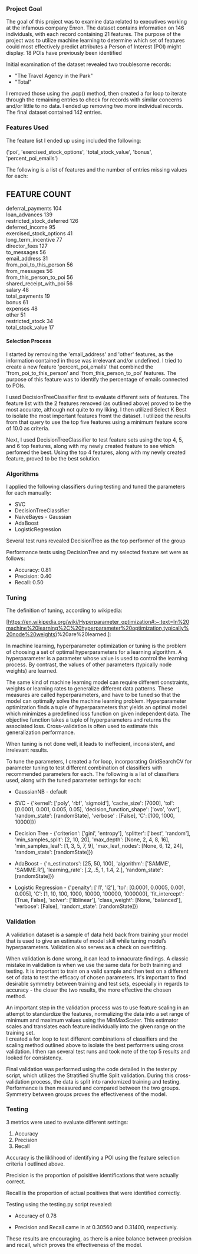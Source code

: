### Project Goal

The goal of this project was to examine data related to executives working at the infamous company Enron.  The dataset contains information on 146 individuals, with each record containing 21 features.  The purpose of the project was to utilize machine learning to determine which set of features could most effectively predict attributes a Person of Interest (POI) might display. 18 POIs have previously been identified

Initial examination of the dataset revealed two troublesome records:

* "The Travel Agency in the Park"
* "Total"

I removed those using the .pop() method, then created a for loop to iterate through the remaining entries to check for records with similar concerns and/or little to no data.  I ended up removing two more individual records.  The final dataset contained 142 entries. 

### Features Used

The feature list I ended up using included the following:

('poi', 'exercised_stock_options', 'total_stock_value', 'bonus', 'percent_poi_emails')

The following is a list of features and the number of entries missing values for each:


FEATURE                   COUNT
-------------------------------
deferral_payments         104  
loan_advances             139  
restricted_stock_deferred 126  
deferred_income           95   
exercised_stock_options   41   
long_term_incentive       77   
director_fees             127  
to_messages               56   
email_address             31   
from_poi_to_this_person   56   
from_messages             56   
from_this_person_to_poi   56   
shared_receipt_with_poi   56   
salary                    48   
total_payments            19   
bonus                     61   
expenses                  48   
other                     51   
restricted_stock          34   
total_stock_value         17   


#### Selection Process

I started by removing the 'email_address' and 'other' features, as the information contained in those was irrelevant and/or undefined.  I tried to create a new feature 'percent_poi_emails' that combined the 'from_poi_to_this_person' and 'from_this_person_to_poi' features.  The purpose of this feature was to identify the percentage of emails connected to POIs.

I used DecisionTreeClassifier first to evaluate different sets of features.  The feature list with the 2 features removed (as outlined above) proved to be the most accurate, although not quite to my liking.  I then utilized Select K Best to isolate the most important features fromt the dataset.  I utilized the results from that query to use the top five features using a minimum feature score of 10.0 as criteria.  

Next, I used DecisionTreeClassifier to test feature sets using the top 4, 5, and 6 top features, along with my newly created feature to see which perfomed the best.  Using the top 4 features, along with my newly created feature, proved to be the best solution.

### Algorithms

I applied the following classifiers during testing and tuned the parameters for each manually:

* SVC
* DecisionTreeClassifier
* NaiveBayes - Gaussian
* AdaBoost
* LogisticRegression

Several test runs revealed DecisionTree as the top performer of the group

Performance tests using DecisionTree and my selected feature set were as follows:

* Accuracy: 0.81
* Precision:  0.40
* Recall: 0.50



### Tuning

The definition of tuning, according to wikipedia:

[https://en.wikipedia.org/wiki/Hyperparameter_optimization#:~:text=In%20machine%20learning%2C%20hyperparameter%20optimization,typically%20node%20weights)%20are%20learned.]:

In machine learning, hyperparameter optimization or tuning is the problem of choosing a set of optimal hyperparameters for a learning algorithm. A hyperparameter is a parameter whose value is used to control the learning process. By contrast, the values of other parameters (typically node weights) are learned.

The same kind of machine learning model can require different constraints, weights or learning rates to generalize different data patterns. These measures are called hyperparameters, and have to be tuned so that the model can optimally solve the machine learning problem. Hyperparameter optimization finds a tuple of hyperparameters that yields an optimal model which minimizes a predefined loss function on given independent data. The objective function
takes a tuple of hyperparameters and returns the associated loss.  Cross-validation is often used to estimate this generalization performance.


When tuning is not done well, it leads to ineffecient, inconsistent, and irrelevant results.  

To tune the parameters, I created a for loop, incorporating GridSearchCV for parameter tuning to test different combination of classifiers with recommended parameters for each.  The following is a list of classifiers used, along with the tuned parameter settings for each:

* GaussianNB - default


* SVC - {'kernel': ['poly', 'rbf', 'sigmoid'],
                             'cache_size': [7000],
                             'tol': [0.0001, 0.001, 0.005, 0.05],
                             'decision_function_shape': ['ovo', 'ovr'],
                             'random_state': [randomState],
                             'verbose' : [False],
                             'C': [100, 1000, 10000]})
                             
* Decision Tree - {'criterion': ['gini', 'entropy'], 
                    'splitter': ['best', 'random'],                         
                    'min_samples_split': [2, 10, 20],
                    'max_depth': [None, 2, 4, 8, 16],
                    'min_samples_leaf': [1, 3, 5, 7, 9],
                    'max_leaf_nodes': [None, 6, 12, 24],
                    'random_state': [randomState]})
                    
* AdaBoost - {'n_estimators': [25, 50, 100],
              'algorithm': ['SAMME', 'SAMME.R'],
              'learning_rate': [.2, .5, 1, 1.4, 2.],
              'random_state': [randomState]})
              

* Logistic Regression - {'penalty': ['l1', 'l2'],
                          'tol': [0.0001, 0.0005, 0.001, 0.005],
                          'C': [1, 10, 100, 1000, 10000, 100000, 1000000],
                          'fit_intercept': [True, False],
                          'solver': ['liblinear'],
                          'class_weight': [None, 'balanced'],
                          'verbose': [False],
                          'random_state': [randomState]})
                            
 

### Validation

A validation dataset is a sample of data held back from training your model that is used to give an estimate of model skill while tuning model’s hyperparameters.  Validation also serves as a check on overfitting. 

When validation is done wrong, it can lead to innacurate findings.  A classic mistake in validation is when we use the same data for both training and testing.  It is important to train on a valid sample and then test on a different set of data to test the efficacy of chosen parameters.  It's important to find desirable symmetry between training and test sets, especially in regards to accuracy - the closer the two results, the more effective the chosen method. 

An important step in the validation process was to use feature scaling in an attempt to standardize the features, normalizing the data into a set range of minimum and maximum values using the MinMaxScaler.  This estimator scales and translates each feature individually into the given range on the training set.   
I created a for loop to test different combinations of classifiers and the scaling method outlined above to isolate the best performers using cross validation.  I then ran several test runs and took note of the top 5 results and looked for consistency.

Final validation was performed using the code detailed in the tester.py script,  which utilizes the Stratified Shuffle Split validation.  During this cross-validation process, the data is split into randomized training and testing.  Performance is then measured and compared between the two groups.  Symmetry between groups proves the effectiveness of the model.  

### Testing

3 metrics were used to evaluate different settings:

1. Accuracy
2. Precision
3. Recall

Accuracy is the liklihood of identifying a POI using the feature selection criteria I outlined above. 

Precision is the proportion of poisitive identifications that were actually correct. 

Recall is the proportion of actual positives that were identified correctly.

Testing using the testing.py script revealed:

* Accuracy of 0.78 

* Precision and Recall came in at 0.30560 and 0.31400, respectively.

These results are encouraging, as there is a nice balance between precision and recall, which proves the effectiveness of the model. 

